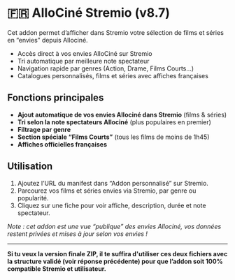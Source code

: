# 🇫🇷 AlloCiné Stremio (v8.7)

Cet addon permet d’afficher dans Stremio votre sélection de films et séries en “envies” depuis Allociné.
- Accès direct à vos envies AlloCiné sur Stremio
- Tri automatique par meilleure note spectateur
- Navigation rapide par genres (Action, Drame, Films Courts…)
- Catalogues personnalisés, films et séries avec affiches françaises

## Fonctions principales

- **Ajout automatique de vos envies Allociné dans Stremio** (films & séries)
- **Tri selon la note spectateurs Allociné** (plus populaires en premier)
- **Filtrage par genre**
- **Section spéciale “Films Courts”** (tous les films de moins de 1h45)
- **Affiches officielles françaises**

## Utilisation

1. Ajoutez l’URL du manifest dans “Addon personnalisé” sur Stremio.
2. Parcourez vos films et séries envies via Stremio, par genre ou popularité.
3. Cliquez sur une fiche pour voir affiche, description, durée et note spectateur.

_Note : cet addon est une vue “publique” des envies Allociné, vos données restent privées et mises à jour selon vos envies !_

---

**Si tu veux la version finale ZIP, il te suffira d'utiliser ces deux fichiers avec la structure validé (voir réponse précédente) pour que l’addon soit 100% compatible Stremio et utilisateur.**
